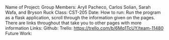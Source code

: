 Name of Project: 
Group Members: Aryll Pacheco, Carlos Solian, Sarah Wafa, and Bryson Ruck
Class: CST-205 
Date:
How to run: Run the program as a flask application, scroll through the information given on the pages. There are links throughout that take you to other pages with more information
Links: 
  Github: 
  Trello: https://trello.com/b/6Mq1TcUY/team-11480 
Future Work: 
